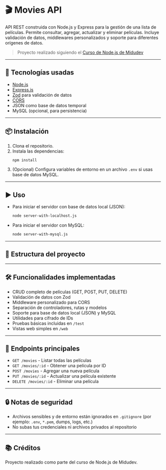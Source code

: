 # 🎬 Movies API

API REST construida con Node.js y Express para la gestión de una lista de películas. Permite consultar, agregar, actualizar y eliminar películas. Incluye validación de datos, middlewares personalizados y soporte para diferentes orígenes de datos.

> Proyecto realizado siguiendo el [Curso de Node.js de Midudev](https://github.com/midudev/curso-node-js)

---

## 🚀 Tecnologías usadas

- [Node.js](https://nodejs.org/)
- [Express.js](https://expressjs.com/)
- [Zod](https://zod.dev/) para validación de datos
- [CORS](https://expressjs.com/en/resources/middleware/cors.html)
- JSON como base de datos temporal
- MySQL (opcional, para persistencia)

---

## 📦 Instalación

1. Clona el repositorio.
2. Instala las dependencias:
   ```bash
   npm install
   ```
3. (Opcional) Configura variables de entorno en un archivo `.env` si usas base de datos MySQL.

---

## ▶️ Uso

- Para iniciar el servidor con base de datos local (JSON):
  ```bash
  node server-with-localhost.js
  ```
- Para iniciar el servidor con MySQL:
  ```bash
  node server-with-mysql.js
  ```

---

## 📂 Estructura del proyecto

---

## 🛠️ Funcionalidades implementadas

- CRUD completo de películas (GET, POST, PUT, DELETE)
- Validación de datos con Zod
- Middleware personalizado para CORS
- Separación de controladores, rutas y modelos
- Soporte para base de datos local (JSON) y MySQL
- Utilidades para cifrado de IDs
- Pruebas básicas incluidas en `/test`
- Vistas web simples en `/web`

---

## 📑 Endpoints principales

- `GET /movies` - Listar todas las películas
- `GET /movies/:id` - Obtener una película por ID
- `POST /movies` - Agregar una nueva película
- `PUT /movies/:id` - Actualizar una película existente
- `DELETE /movies/:id` - Eliminar una película

---

## 🔒 Notas de seguridad

- Archivos sensibles y de entorno están ignorados en `.gitignore` (por ejemplo: `.env`, `*.pem`, dumps, logs, etc.)
- No subas tus credenciales ni archivos privados al repositorio

---

## 📚 Créditos

Proyecto realizado como parte del curso de Node.js de Midudev.

